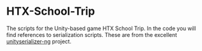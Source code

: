 # HTX-School-Trip
The scripts for the Unity-based game HTX School Trip. In the code you will find references to serialization scripts. These are from the excellent [unityserializer-ng](https://gitgud.io/TheSniperFan/unityserializer-ng) project.

